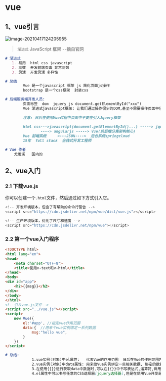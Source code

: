# vue
## 1、vue引言

![image-20210417124205955](..\vue\typora-user-images\image-20210417124205955.png)

> `渐进式` JavaScript 框架   --摘自官网

```markdown
# 渐进式
   1. 易用  html css javascript
   2. 高效  开发前端页面 非常高效 
   3. 灵活  开发灵活 多样性

# 总结
		Vue 是一个javascript 框架 js 简化页面js操作
		bootstrap 是一个css框架  封装css

# 后端服务端开发人员: 
		页面标签  dom  jquery js document.getElementById("xxx")
		Vue 渐进式javascript框架: 让我们通过操作很少的DOM,甚至不需要操作页面中任何DOM元素,就很容易的完成数据和视图绑定 ====> 双向绑定 MVVM  
		
		注意: 日后在使用Vue过程中页面中不要在引入Jquery框架
		
		html css--->javascript(document.getElementById()...) -----> jquery($("#xx")) 
		        ----> angularjs -----> Vue(前后端分离架构核心)
 		Vue 前端系统     <---JSON---->  后台系统springcloud
 		19年  full stack  全栈式开发工程师

# Vue 作者
 	尤雨溪   国内的 
```



## 2、vue入门
### 2.1  下载vue.js

你可以创建一个`.html`文件，然后通过如下方式引入它。

```javascript
<!-- 开发环境版本，包含了有帮助的命令行警告 -->
<script src="https://cdn.jsdelivr.net/npm/vue/dist/vue.js"></script>

<!-- 生产环境版本，优化了尺寸和速度 -->
<script src="https://cdn.jsdelivr.net/npm/vue"></script>
```

### 2.2 第一个vue入门程序

```html
<!DOCTYPE html>
<html lang="en">
<head>
    <meta charset="UTF-8">
    <title>使用v-text和v-html</title>
</head>
<body>
<div id="app">
    <h2>{{msg}}</h2>
</div>
</body>
</html>
<!--引入vue.js文件-->
<script src="../vue.js"></script>
<script>
    new Vue({
        el:'#app', //指定vue作用范围
        data:{  //用来个vue实例绑定一系列数据
            msg:"hello vue",
        }
    })
</script>
```

```markdown
# 总结:
			1.vue实例(对象)中el属性: 	代表Vue的作用范围  日后在Vue的作用范围内都可以使用Vue的语法
			2.vue实例(对象)中data属性: 用来给Vue实例绑定一些相关数据, 绑定的数据可以通过{{变量名}}在Vue作用范围内取出
			3.在使用{{}}进行获取data中数据时,可以在{{}}中书写表达式,运算符,调用相关方法,以及逻辑运算等
			4.el属性中可以书写任意的CSS选择器[jquery选择器],但是在使用Vue开发是推荐使用 id选择器  注意: el属性值不能指定body或html标签
```

